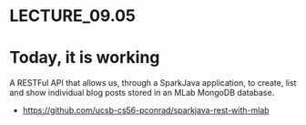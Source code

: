 # LECTURE_09.05

# Today, it is working

A RESTFul API that allows us, through a SparkJava application, to create, list and show individual blog posts stored in an MLab MongoDB database.

* <https://github.com/ucsb-cs56-pconrad/sparkjava-rest-with-mlab>
